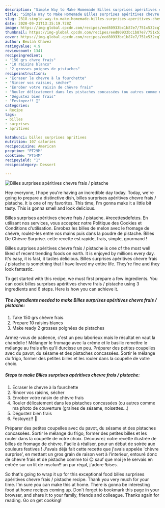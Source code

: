 ```yaml
---
description: "Simple Way to Make Homemade Billes surprises apéritives chevre frais / pistache"
title: "Simple Way to Make Homemade Billes surprises apéritives chevre frais / pistache"
slug: 2318-simple-way-to-make-homemade-billes-surprises-aperitives-chevre-frais-pistache
date: 2020-09-21T13:35:19.728Z
image: https://img-global.cpcdn.com/recipes/eed80933bc1b87e7/751x532cq70/billes-surprises-aperitives-chevre-frais-pistache-photo-principale-de-la-recette.jpg
thumbnail: https://img-global.cpcdn.com/recipes/eed80933bc1b87e7/751x532cq70/billes-surprises-aperitives-chevre-frais-pistache-photo-principale-de-la-recette.jpg
cover: https://img-global.cpcdn.com/recipes/eed80933bc1b87e7/751x532cq70/billes-surprises-aperitives-chevre-frais-pistache-photo-principale-de-la-recette.jpg
author: Beulah Chavez
ratingvalue: 4.9
reviewcount: 1341
recipeingredient:
- "150 grs chvre frais"
- "10 raisins blancs"
- "2 grosses poignes de pistaches"
recipeinstructions:
- "Écraser le chevre à la fourchette"
- "Rincer vos raisins, sécher"
- "Enrober votre raisin de chèvre frais"
- "Rouler délicatement dans les pistaches concassées (ou autres comme ma photo de couverture (graines de sésame, noisettes...)"
- "Dégustez bien frais"
- "Festoyez!! 🥳"
categories:
- Recipe
tags:
- billes
- surprises
- apritives

katakunci: billes surprises apritives 
nutrition: 107 calories
recipecuisine: American
preptime: "PT29M"
cooktime: "PT54M"
recipeyield: "1"
recipecategory: Dessert

---
```



![Billes surprises apéritives chevre frais / pistache](https://img-global.cpcdn.com/recipes/eed80933bc1b87e7/751x532cq70/billes-surprises-aperitives-chevre-frais-pistache-photo-principale-de-la-recette.jpg)

Hey everyone, I hope you're having an incredible day today. Today, we're going to prepare a distinctive dish, billes surprises apéritives chevre frais / pistache. It is one of my favorites. This time, I'm gonna make it a little bit tasty. This is gonna smell and look delicious.

Billes surprises apéritives chevre frais / pistache. #recettesdefetes. En utilisant nos services, vous acceptez notre Politique des Cookies et Conditions d&#39;utilisation. Enrobez les billes de melon avec le fromage de chèvre, roulez-les entre vos mains puis dans la poudre de pistache. Billes De Chèvre Surprise. cette recette est rapide, frais, simple, gourmand !

Billes surprises apéritives chevre frais / pistache is one of the most well liked of recent trending foods on earth. It is enjoyed by millions every day. It's easy, it is fast, it tastes delicious. Billes surprises apéritives chevre frais / pistache is something that I have loved my entire life. They're fine and they look fantastic.


To get started with this recipe, we must first prepare a few ingredients. You can cook billes surprises apéritives chevre frais / pistache using 3 ingredients and 6 steps. Here is how you can achieve it.

<!--inarticleads1-->

##### The ingredients needed to make Billes surprises apéritives chevre frais / pistache:

1. Take 150 grs chèvre frais
1. Prepare 10 raisins blancs
1. Make ready 2 grosses poignées de pistaches


Armez-vous de patience, c&#39;est un peu laborieux mais le résultat en vaut la chandelle ! Mélanger le fromage avec la crème et le basilic remettre le mélange au frais afin qu&#39;il durcisse un peu. Préparer des petites coupelles avec du pavot, du sésame et des pistaches concassées. Sortir le mélange du frigo, former des petites billes et les rouler dans la coupelle de votre choix. 

<!--inarticleads2-->

##### Steps to make Billes surprises apéritives chevre frais / pistache:

1. Écraser le chevre à la fourchette
1. Rincer vos raisins, sécher
1. Enrober votre raisin de chèvre frais
1. Rouler délicatement dans les pistaches concassées (ou autres comme ma photo de couverture (graines de sésame, noisettes...)
1. Dégustez bien frais
1. Festoyez!! 🥳


Préparer des petites coupelles avec du pavot, du sésame et des pistaches concassées. Sortir le mélange du frigo, former des petites billes et les rouler dans la coupelle de votre choix. Découvrez notre recette illustrée de billes de fromage de chèvre. Facile à réaliser, pour un début de soirée aux couleurs festives ! J&#39;avais déjà fait cette recette que j&#39;avais appelée &#39;chèvre surprise&#39;, en mettant un gros grain de raison vert à l&#39;interieur, entouré donc de chevre frais et de pistache comme toi 😉 sauf que moi je le servais en entrée sur un lit de msclun!! un pur régal, j&#39;adore !bises. 

So that's going to wrap it up for this exceptional food billes surprises apéritives chevre frais / pistache recipe. Thank you very much for your time. I'm sure you can make this at home. There is gonna be interesting food at home recipes coming up. Don't forget to bookmark this page in your browser, and share it to your family, friends and colleague. Thanks again for reading. Go on get cooking!
